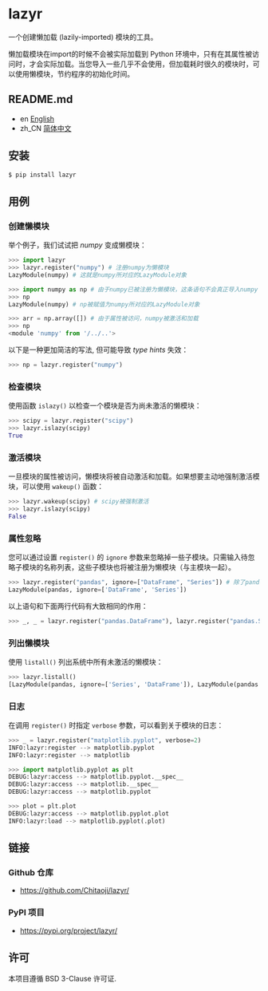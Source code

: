 # lazyr

一个创建懒加载 (lazily-imported) 模块的工具。

懒加载模块在import的时候不会被实际加载到 Python 环境中，只有在其属性被访问时，才会实际加载。当您导入一些几乎不会使用，但加载耗时很久的模块时，可以使用懒模块，节约程序的初始化时间。

## README.md

* en [English](README.md)
* zh_CN [简体中文](README.zh_CN.md)

## 安装

```sh
$ pip install lazyr
```

## 用例
### 创建懒模块
举个例子，我们试试把 *numpy* 变成懒模块：

```py
>>> import lazyr
>>> lazyr.register("numpy") # 注册numpy为懒模块
LazyModule(numpy) # 这就是numpy所对应的LazyModule对象

>>> import numpy as np # 由于numpy已被注册为懒模块，这条语句不会真正导入numpy 
>>> np
LazyModule(numpy) # np被赋值为numpy所对应的LazyModule对象

>>> arr = np.array([]) # 由于属性被访问，numpy被激活和加载
>>> np
<module 'numpy' from '/../..'>
```

以下是一种更加简洁的写法, 但可能导致 *type hints* 失效：

```py
>>> np = lazyr.register("numpy")
```

### 检查模块

使用函数 `islazy()` 以检查一个模块是否为尚未激活的懒模块：

```py
>>> scipy = lazyr.register("scipy")
>>> lazyr.islazy(scipy)
True
```

### 激活模块

一旦模块的属性被访问，懒模块将被自动激活和加载。如果想要主动地强制激活模块，可以使用 `wakeup()` 函数：

```py
>>> lazyr.wakeup(scipy) # scipy被强制激活
>>> lazyr.islazy(scipy)
False
```

### 属性忽略

您可以通过设置 `register()` 的 `ignore` 参数来忽略掉一些子模块。只需输入待忽略子模块的名称列表，这些子模块也将被注册为懒模块（与主模块一起）。

```py
>>> lazyr.register("pandas", ignore=["DataFrame", "Series"]) # 除了pandas本身，还忽略子模块DataFrame和Series
LazyModule(pandas, ignore=['DataFrame', 'Series'])
```

以上语句和下面两行代码有大致相同的作用：

```py
>>> _, _ = lazyr.register("pandas.DataFrame"), lazyr.register("pandas.Series")
```

### 列出懒模块

使用 `listall()` 列出系统中所有未激活的懒模块：

```py
>>> lazyr.listall()
[LazyModule(pandas, ignore=['Series', 'DataFrame']), LazyModule(pandas.DataFrame), LazyModule(pandas.Series)]
```

### 日志

在调用 `register()` 时指定 `verbose` 参数，可以看到关于模块的日志：

```py
>>> _ = lazyr.register("matplotlib.pyplot", verbose=2)
INFO:lazyr:register --> matplotlib.pyplot
INFO:lazyr:register --> matplotlib

>>> import matplotlib.pyplot as plt
DEBUG:lazyr:access --> matplotlib.pyplot.__spec__
DEBUG:lazyr:access --> matplotlib.__spec__
DEBUG:lazyr:access --> matplotlib.pyplot

>>> plot = plt.plot
DEBUG:lazyr:access --> matplotlib.pyplot.plot
INFO:lazyr:load --> matplotlib.pyplot(.plot)
```

## 链接
### Github 仓库
* https://github.com/Chitaoji/lazyr/

### PyPI 项目
* https://pypi.org/project/lazyr/

## 许可
本项目遵循 BSD 3-Clause 许可证.
